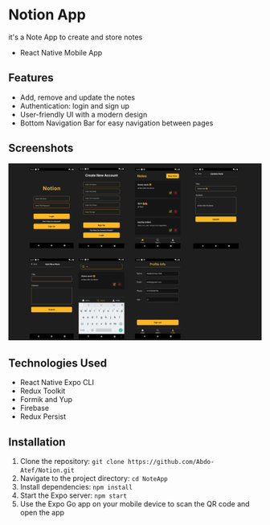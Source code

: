 # Notion App

it's a Note App to create and store notes
- React Native Mobile App

## Features

- Add, remove and update the notes
- Authentication: login and sign up
- User-friendly UI with a modern design
- Bottom Navigation Bar for easy navigation between pages

## Screenshots

![shot](https://raw.githubusercontent.com/Abdo-Atef/Notion/main/assets/app-screens.png)


## Technologies Used

- React Native Expo CLI
- Redux Toolkit
- Formik and Yup
- Firebase
- Redux Persist

## Installation

1. Clone the repository: `git clone https://github.com/Abdo-Atef/Notion.git`
2. Navigate to the project directory: `cd NoteApp`
3. Install dependencies: `npm install`
4. Start the Expo server: `npm start`
5. Use the Expo Go app on your mobile device to scan the QR code and open the app

